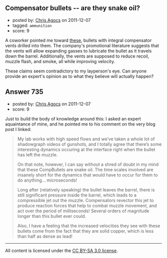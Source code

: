 ## Compensator bullets -- are they snake oil?

- posted by: [Chris Agocs](https://stackexchange.com/users/-1/12-chris-agocs) on 2011-12-07
- tagged: `ammunition`
- score: 9

A coworker pointed me toward [these][1], bullets with integral compensator vents drilled into them. The company's promotional literature suggests that the vents will allow expanding gasses to lubricate the bullet as it travels down the barrel. Additionally, the vents are supposed to reduce recoil, muzzle flash, and smoke, all while improving velocity.

These claims seem contradictory to my layperson's eye. Can anyone provide an expert's opinion as to what they believe will actually happen?


  [1]: http://www.thefirearmblog.com/blog/2011/12/06/bullet-compensator-compbullet/


## Answer 735

- posted by: [Chris Agocs](https://stackexchange.com/users/-1/12-chris-agocs) on 2011-12-07
- score: 9

<p>Just to build the body of knowledge around this:
I asked an expert aquaintance of mine, and he pointed me to his comment on the very blog post I linked:</p>

<blockquote>
  <p>My lab works with high speed flows and we’ve taken a whole lot of
  shadowgraph videos of gunshots, and I totally agree that there’s some
  interesting dynamics occuring at the interface right when the bullet
  has left the muzzle.</p>
  
  <p>On that note, however, I can say without a shred of doubt in my mind
  that these CompBullets are snake oil. The time scales involved are
  insanely short for the dynamics that would have to occur for them to
  do anything… microseconds!</p>
  
  <p>Long after (relatively speaking) the bullet leaves the barrel, there
  is still significant pressure inside the barrel, which leads to a
  compressible jet out the muzzle. Compensators revector this jet to
  produce reaction forces that help to combat muzzle movement, and act
  over the period of milliseconds! Several orders of magnitude longer
  than this bullet ever could.</p>
  
  <p>Also, I have a feeling that the increased velocities they see with
  these bullets come from the fact that they are solid copper, which is
  less than half as dense as lead!</p>
</blockquote>




---

All content is licensed under the [CC BY-SA 3.0 license](https://creativecommons.org/licenses/by-sa/3.0/).
